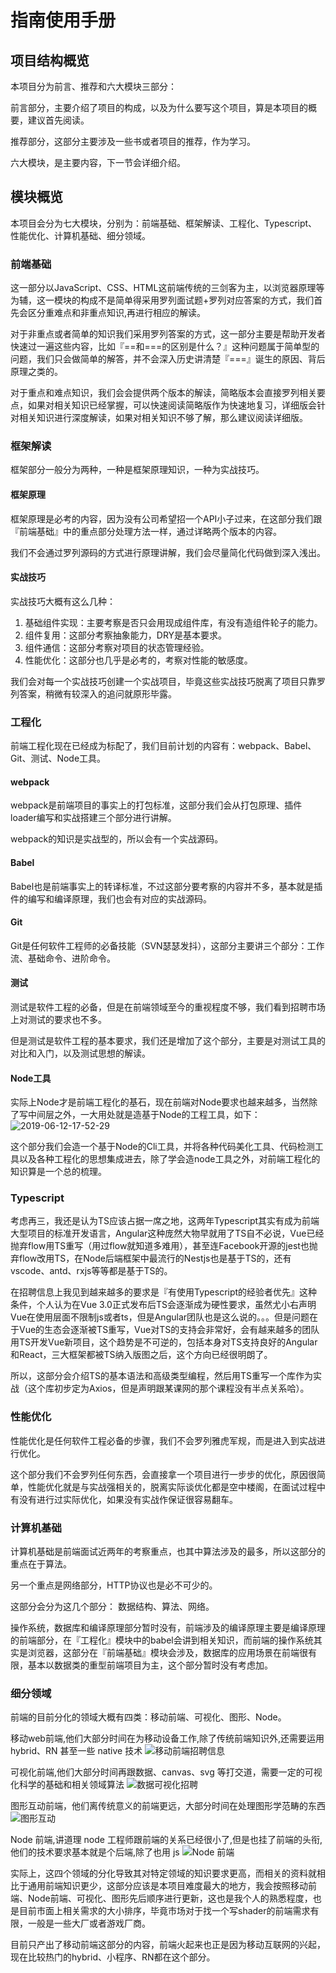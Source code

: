 # 指南使用手册

## 项目结构概览

本项目分为前言、推荐和六大模块三部分：

前言部分，主要介绍了项目的构成，以及为什么要写这个项目，算是本项目的概要，建议首先阅读。

推荐部分，这部分主要涉及一些书或者项目的推荐，作为学习。

六大模块，是主要内容，下一节会详细介绍。

## 模块概览

本项目会分为七大模块，分别为：前端基础、框架解读、工程化、Typescript、性能优化、计算机基础、细分领域。

### 前端基础

这一部分以JavaScript、CSS、HTML这前端传统的三剑客为主，以浏览器原理等为辅，这一模块的构成不是简单得采用罗列面试题+罗列对应答案的方式，我们首先会区分重难点和非重点知识,再进行相应的解读。

对于非重点或者简单的知识我们采用罗列答案的方式，这一部分主要是帮助开发者快速过一遍这些内容，比如『==和===的区别是什么？』这种问题属于简单型的问题，我们只会做简单的解答，并不会深入历史讲清楚『===』诞生的原因、背后原理之类的。

对于重点和难点知识，我们会会提供两个版本的解读，简略版本会直接罗列相关要点，如果对相关知识已经掌握，可以快速阅读简略版作为快速地复习，详细版会针对相关知识进行深度解读，如果对相关知识不够了解，那么建议阅读详细版。

### 框架解读

框架部分一般分为两种，一种是框架原理知识，一种为实战技巧。

#### 框架原理

框架原理是必考的内容，因为没有公司希望招一个API小子过来，在这部分我们跟『前端基础』中的重点部分处理方法一样，通过详略两个版本的内容。

我们不会通过罗列源码的方式进行原理讲解，我们会尽量简化代码做到深入浅出。

#### 实战技巧

实战技巧大概有这么几种：

1. 基础组件实现：主要考察是否只会用现成组件库，有没有造组件轮子的能力。
2. 组件复用：这部分考察抽象能力，DRY是基本要求。
3. 组件通信：这部分考察对项目的状态管理经验。
4. 性能优化：这部分也几乎是必考的，考察对性能的敏感度。

我们会对每一个实战技巧创建一个实战项目，毕竟这些实战技巧脱离了项目只靠罗列答案，稍微有较深入的追问就原形毕露。

### 工程化

前端工程化现在已经成为标配了，我们目前计划的内容有：webpack、Babel、Git、测试、Node工具。

#### webpack

webpack是前端项目的事实上的打包标准，这部分我们会从打包原理、插件loader编写和实战搭建三个部分进行讲解。

webpack的知识是实战型的，所以会有一个实战源码。

#### Babel

Babel也是前端事实上的转译标准，不过这部分要考察的内容并不多，基本就是插件的编写和编译原理，我们也会有对应的实战源码。

#### Git

Git是任何软件工程师的必备技能（SVN瑟瑟发抖），这部分主要讲三个部分：工作流、基础命令、进阶命令。

#### 测试

测试是软件工程的必备，但是在前端领域至今的重视程度不够，我们看到招聘市场上对测试的要求也不多。

但是测试是软件工程的基本要求，我们还是增加了这个部分，主要是对测试工具的对比和入门，以及测试思想的解读。

#### Node工具

实际上Node才是前端工程化的基石，现在前端对Node要求也越来越多，当然除了写中间层之外，一大用处就是造基于Node的工程工具，如下：
![2019-06-12-17-52-29](https://xiaomuzhu-image.oss-cn-beijing.aliyuncs.com/998be8184d459d6592b2a2cacd10380b.png)

这个部分我们会造一个基于Node的Cli工具，并将各种代码美化工具、代码检测工具以及各种工程化的思想集成进去，除了学会造node工具之外，对前端工程化的知识算是一个总的梳理。

### Typescript

考虑再三，我还是认为TS应该占据一席之地，这两年Typescript其实有成为前端大型项目的标准开发语言，Angular这种庞然大物早就用了TS自不必说，Vue已经抛弃flow用TS重写（用过flow就知道多难用），甚至连Facebook开源的jest也抛弃flow改用TS，在Node后端框架中最流行的Nestjs也是基于TS的，还有vscode、antd、rxjs等等都是基于TS的。

在招聘信息上我见到越来越多的要求是『有使用Typescript的经验者优先』这种条件，个人认为在Vue 3.0正式发布后TS会逐渐成为硬性要求，虽然尤小右声明Vue在使用层面不限制js或者ts，但是Angular团队也是这么说的。。。但是问题在于Vue的生态会逐渐被TS重写，Vue对TS的支持会非常好，会有越来越多的团队用TS开发Vue新项目，这个趋势是不可逆的，包括本身对TS支持良好的Angular和React，三大框架都被TS纳入版图之后，这个方向已经很明朗了。

所以，这部分会介绍TS的基本语法和高级类型编程，然后用TS重写一个库作为实战（这个库初步定为Axios，但是声明跟某课网的那个课程没有半点关系哈）。

### 性能优化

性能优化是任何软件工程必备的步骤，我们不会罗列雅虎军规，而是进入到实战进行优化。

这个部分我们不会罗列任何东西，会直接拿一个项目进行一步步的优化，原因很简单，性能优化就是与实战强相关的，脱离实际谈优化都是空中楼阁，在面试过程中有没有进行过实际优化，如果没有实战作保证很容易翻车。

### 计算机基础

计算机基础是前端面试近两年的考察重点，也其中算法涉及的最多，所以这部分的重点在于算法。

另一个重点是网络部分，HTTP协议也是必不可少的。

这部分会分为这几个部分： 数据结构、算法、网络。

操作系统，数据库和编译原理部分暂时没有，前端涉及的编译原理主要是编译原理的前端部分，在『工程化』模块中的babel会讲到相关知识，而前端的操作系统其实是浏览器，这部分在『前端基础』模块会涉及，数据库的应用场景在前端很有限，基本以数据类的重型前端项目为主，这个部分暂时没有考虑加。

### 细分领域

前端的目前分化的领域大概有四类：移动前端、可视化、图形、Node。

移动web前端,他们大部分时间在为移动设备工作,除了传统前端知识外,还需要运用 hybrid、RN 甚至一些 native 技术
![移动前端招聘信息]( https://xiaomuzhu-image.oss-cn-beijing.aliyuncs.com/5efdb218b01fbe5842a03131db64eddf.png)

可视化前端,他们大部分时间再跟数据、canvas、svg 等打交道，需要一定的可视化科学的基础和相关领域算法
![数据可视化招聘]( https://xiaomuzhu-image.oss-cn-beijing.aliyuncs.com/af0f1a1d78a9216a177d8725825f17e0.png)

图形互动前端，他们离传统意义的前端更远，大部分时间在处理图形学范畴的东西
![图形互动]( https://xiaomuzhu-image.oss-cn-beijing.aliyuncs.com/1935882f80633f14b9214fdaf026ede1.png)

Node 前端,讲道理 node 工程师跟前端的关系已经很小了,但是也挂了前端的头衔,他们的技术要求基本就是个后端,除了也用 js
![Node 前端]( https://xiaomuzhu-image.oss-cn-beijing.aliyuncs.com/bfe816f0325b3b466e1dea9aacd90b5a.png)

实际上，这四个领域的分化导致其对特定领域的知识要求更高，而相关的资料就相比于通用前端知识更少，这部分应该是本项目难度最大的地方，我会按照移动前端、Node前端、可视化、图形先后顺序进行更新，这也是我个人的熟悉程度，也是目前市面上相关需求的大小排序，毕竟市场对于找一个写shader的前端需求有限，一般是一些大厂或者游戏厂商。

目前只产出了移动前端这部分的内容，前端火起来也正是因为移动互联网的兴起，现在比较热门的hybrid、小程序、RN都在这个部分。
